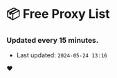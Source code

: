 # :package: Free Proxy List
### Updated every 15 minutes.

- Last updated: `2024-05-24 13:16`

:heart:

